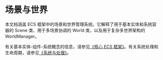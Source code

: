 # 场景与世界

本文档涵盖 ECS 框架中的场景和世界管理系统。它解释了用于基本实体和系统容器的 Scene 类、用于多场景协调的 World 类，以及用于复杂多世界架构的 WorldManager。

有关基本实体-组件-系统概念的信息，请参见[《核心 ECS 框架》](02-core-ecs-framework.md)。有关系统处理和生命周期，请参见[《系统与处理》](02-03-systems-and-processing.md)。